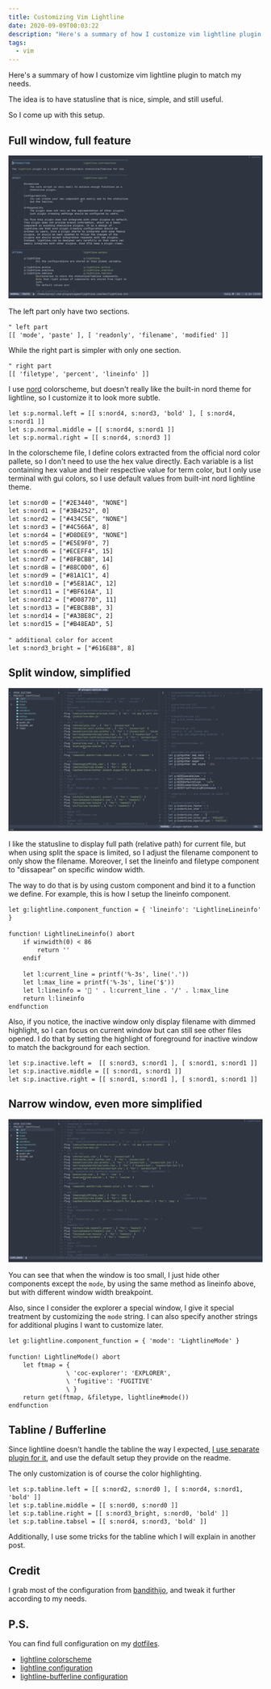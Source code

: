 ```yaml
---
title: Customizing Vim Lightline
date: 2020-09-09T00:03:22
description: "Here's a summary of how I customize vim lightline plugin to match my needs."
tags:
  - vim
---
```


Here's a summary of how I customize vim lightline plugin to match my needs.

The idea is to have statusline that is nice, simple, and still useful.

So I come up with this setup.

## Full window, full feature

![Full](./full.png)

The left part only have two sections.

```vim
" left part
[[ 'mode', 'paste' ], [ 'readonly', 'filename', 'modified' ]]
```

While the right part is simpler with only one section.

```vim
" right part
[[ 'filetype', 'percent', 'lineinfo' ]]
```

I use [nord]() colorscheme, but doesn't really like the built-in nord theme for lightline, so I customize it to look more subtle.

```vim
let s:p.normal.left = [[ s:nord4, s:nord3, 'bold' ], [ s:nord4, s:nord1 ]]
let s:p.normal.middle = [[ s:nord4, s:nord1 ]]
let s:p.normal.right = [[ s:nord4, s:nord3 ]]
```

In the colorscheme file, I define colors extracted from the official nord color pallete, so I don't need to use the hex value directly.
Each variable is a list containing hex value and their respective value for term color, but I only use terminal with gui colors, so I use default values from built-int nord lightline theme.

```vim
let s:nord0 = ["#2E3440", "NONE"]
let s:nord1 = ["#3B4252", 0]
let s:nord2 = ["#434C5E", "NONE"]
let s:nord3 = ["#4C566A", 8]
let s:nord4 = ["#D8DEE9", "NONE"]
let s:nord5 = ["#E5E9F0", 7]
let s:nord6 = ["#ECEFF4", 15]
let s:nord7 = ["#8FBCBB", 14]
let s:nord8 = ["#88C0D0", 6]
let s:nord9 = ["#81A1C1", 4]
let s:nord10 = ["#5E81AC", 12]
let s:nord11 = ["#BF616A", 1]
let s:nord12 = ["#D08770", 11]
let s:nord13 = ["#EBCB8B", 3]
let s:nord14 = ["#A3BE8C", 2]
let s:nord15 = ["#B48EAD", 5]

" additional color for accent
let s:nord3_bright = ["#616E88", 8]
```

## Split window, simplified

![Split](./split.png)

I like the statusline to display full path (relative path) for current file, but when using split the space is limited, so I adjust the filename component to only show the filename. Moreover, I set the lineinfo and filetype component to "dissapear" on specific window width.

The way to do that is by using custom component and bind it to a function we define. For example, this is how I setup the lineinfo component.

```vim
let g:lightline.component_function = { 'lineinfo': 'LightlineLineinfo' }

function! LightlineLineinfo() abort
    if winwidth(0) < 86
        return ''
    endif

    let l:current_line = printf('%-3s', line('.'))
    let l:max_line = printf('%-3s', line('$'))
    let l:lineinfo = ' ' . l:current_line . '/' . l:max_line
    return l:lineinfo
endfunction
```

Also, if you notice, the inactive window only display filename with dimmed highlight, so I can focus on current window but can still see other files opened. I do that by setting the highlight of foreground for inactive window to match the background for each section.

```vim
let s:p.inactive.left =  [[ s:nord3, s:nord1 ], [ s:nord1, s:nord1 ]]
let s:p.inactive.middle = [[ s:nord1, s:nord1 ]]
let s:p.inactive.right = [[ s:nord1, s:nord1 ], [ s:nord1, s:nord1 ]]
```

## Narrow window, even more simplified

![explorer window](./explorer.png)

You can see that when the window is too small, I just hide other components except the `mode`, by using the same method as lineinfo above, but with different window width breakpoint.

Also, since I consider the explorer a special window, I give it special treatment by customizing the `mode` string. I can also specify another strings for additional plugins I want to customize later.

```vim
let g:lightline.component_function = { 'mode': 'LightlineMode' }

function! LightlineMode() abort
    let ftmap = {
                \ 'coc-explorer': 'EXPLORER',
                \ 'fugitive': 'FUGITIVE'
                \ }
    return get(ftmap, &filetype, lightline#mode())
endfunction
```

## Tabline / Bufferline

Since lightline doesn't handle the tabline the way I expected, [I use separate plugin for it](https://github.com/mengelbrecht/lightline-bufferline), and use the default setup they provide on the readme.

The only customization is of course the color highlighting.

```vim
let s:p.tabline.left = [[ s:nord2, s:nord0 ], [ s:nord4, s:nord1, 'bold' ]]
let s:p.tabline.middle = [[ s:nord0, s:nord0 ]]
let s:p.tabline.right = [[ s:nord3_bright, s:nord0, 'bold' ]]
let s:p.tabline.tabsel = [[ s:nord4, s:nord3, 'bold' ]]
```

Additionally, I use some tricks for the tabline which I will explain in another post.

## Credit

I grab most of the configuration from [bandithijo](https://github.com/bandithijo/nvimrc/blob/master/plugin/config/config-lightline.vim), and tweak it further according to my needs.

## P.S.

You can find full configuration on my [dotfiles](https://github.com/pirey/dotfiles).

- [lightline colorscheme](https://github.com/pirey/dotfiles/blob/master/home/.config/nvim/autoload/lightline/colorscheme/nord_subtle.vim)
- [lightline configuration](https://github.com/pirey/dotfiles/blob/master/home/.config/nvim/plugin-options/lightline.vim)
- [lightline-bufferline configuration](https://github.com/pirey/dotfiles/blob/master/home/.config/nvim/plugin-options/lightline-bufferline.vim)
